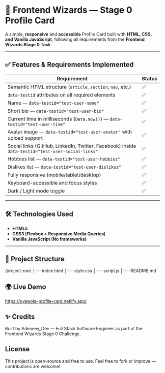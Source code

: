 # 🚀 Frontend Wizards — Stage 0 Profile Card

A simple, **responsive** and **accessible** Profile Card built with **HTML, CSS, and Vanilla JavaScript**, following all requirements from the **Frontend Wizards Stage 0 Task**.

---

## ✅ Features & Requirements Implemented

| Requirement                                                                                      | Status |
| ------------------------------------------------------------------------------------------------ | ------ |
| Semantic HTML structure (`article`, `section`, `nav`, etc.)                                      | ✅     |
| `data-testid` attributes on all required elements                                                | ✅     |
| Name — `data-testid="test-user-name"`                                                            | ✅     |
| Short bio — `data-testid="test-user-bio"`                                                        | ✅     |
| Current time in milliseconds (`Date.now()`) — `data-testid="test-user-time"`                     | ✅     |
| Avatar image — `data-testid="test-user-avatar"` with upload support                              | ✅     |
| Social links (GitHub, LinkedIn, Twitter, Facebook) inside `data-testid="test-user-social-links"` | ✅     |
| Hobbies list — `data-testid="test-user-hobbies"`                                                 | ✅     |
| Dislikes list — `data-testid="test-user-dislikes"`                                               | ✅     |
| Fully responsive (mobile/tablet/desktop)                                                         | ✅     |
| Keyboard-accessible and focus styles                                                             | ✅     |
| Dark / Light mode toggle                                                                         | ✅     |

---

## 🛠️ Technologies Used

- **HTML5**
- **CSS3 (Flexbox + Responsive Media Queries)**
- **Vanilla JavaScript (No frameworks)**

---

## 📁 Project Structure

/project-root
│── index.html
│── style.css
│── script.js
│── README.md

## 🌍 Live Demo
https://oyewole-profile-card.netlify.app/

## ✨ Credits

Built by Adeneey_Dev — Full Stack Software Engineer
as part of the Frontend Wizards Stage 0 Challenge.

## License

This project is open-source and free to use.
Feel free to fork or improve — contributions are welcome!
